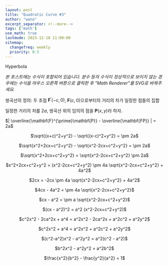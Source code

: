 ```yaml
---
layout: post
title: "Quadratic Curve #3"
author: "wano"
excerpt_separator: <!--more-->
tags: ['math']
use_math: true
lastmode: 2023-12-18 11:00:00
sitemap:
  changefreq: weekly
  priority: 0.5
---
```


Hyperbola <!--more-->

*본 포스트에는 수식이 포함되어 있습니다. 분수 등의 수식이 정상적으로 보이지 않는 경우에는 수식을 마우스 오른쪽 버튼으로 클릭한 후 "Math Renderer"를 SVG로 바꿔주세요.*

쌍곡선의 정의: 두 초점 $\mathbf{F}^{\prime}(-c,0)$, $\mathbf{F}(c,0)$으로부터의 거리의 차가 일정한 점들의 집합

일정한 거리의 차를 $2a$, 쌍곡선 위의 임의의 점을 $\mathbf{P}(x,y)$라 하자.

$| \overline{\mathbf{F}^{\prime}\mathbf{P}} - \overline{\mathbf{FP}} | = 2a$



<p style="text-align: center;">$\sqrt{(x+c)^2+y^2} - \sqrt{(x-c)^2+y^2} = \pm 2a$</p>
<p style="text-align: center;">$\sqrt{x^2+2cx+c^2+y^2} - \sqrt{x^2-2cx+c^2+y^2} = \pm 2a$</p>
<p style="text-align: center;">$\sqrt{x^2+2cx+c^2+y^2} = \sqrt{x^2-2cx+c^2+y^2} \pm 2a$</p>
<p style="text-align: center;">$x^2+2cx+c^2+y^2 = (x^2-2cx+c^2+y^2) \pm 4a \sqrt{x^2-2cx+c^2+y^2} + 4a^2$</p>
<p style="text-align: center;">$2cx = -2cx \pm 4a \sqrt{x^2-2cx+c^2+y^2} + 4a^2$</p>
<p style="text-align: center;">$4cx - 4a^2 = \pm 4a \sqrt{x^2-2cx+c^2+y^2}$</p>
<p style="text-align: center;">$cx - a^2 = \pm a \sqrt{x^2-2cx+c^2+y^2}$</p>
<p style="text-align: center;">$(cx - a^2)^2 = a^2 (x^2-2cx+c^2+y^2)$</p>
<p style="text-align: center;">$c^2x^2 - 2ca^2x + a^4 = a^2x^2 - 2ca^2x + a^2c^2 + a^2y^2$</p>
<p style="text-align: center;">$c^2x^2 + a^4 = a^2x^2 + a^2c^2 + a^2y^2$</p>
<p style="text-align: center;">$(c^2-a^2)x^2 - a^2y^2 = a^2(c^2 - a^2)$</p>
<p style="text-align: center;">$b^2x^2 - a^2y^2 = a^2b^2$</p>
<p style="text-align: center;">$\frac{x^2}{b^2} - \frac{y^2}{a^2} = 1$</p>


